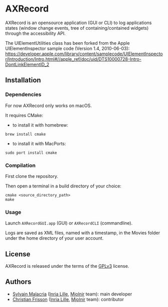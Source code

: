 # AXRecord

AXRecord is an opensource application (GUI or CLI) to log applications states (window change events, tree of containing/contained widgets) through the accessibility API.

The UIElementUtilities class has been forked from the Apple UIElementInspector sample code (Version 1.4, 2010-06-03): 
https://developer.apple.com/library/content/samplecode/UIElementInspector/Introduction/Intro.html#//apple_ref/doc/uid/DTS10000728-Intro-DontLinkElementID_2

## Installation

### Dependencies

For now AXRecord only works on macOS.

It requires CMake:
 * to install it with homebrew:
```
brew install cmake
```
 * to install it with MacPorts:
```
sudo port install cmake
```

### Compilation
First clone the repository.

Then open a terminal in a build directory of your choice:
```
cmake <source_directory_path>
make
```

### Usage
Launch `AXRecordGUI.app` (GUI) or `AXRecordCLI` (commandline).

Logs are saved as XML files, named with a timestamp, in the Movies folder under the home directory of your user account.

## License

AXRecord is released under the terms of the [GPLv3](http://www.gnu.org/licenses/gpl-3.0.html) license.

## Authors
 * [Sylvain Malacria](http://www.malacria.fr) ([Inria Lille](https://www.inria.fr/en/centre/lille), [Mjolnir](http://mjolnir.lille.inria.fr) team): main developer
 * [Christian Frisson](http://christian.frisson.re) ([Inria Lille](https://www.inria.fr/en/centre/lille), [Mjolnir](http://mjolnir.lille.inria.fr) team): contributor
